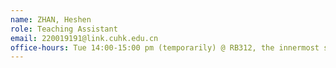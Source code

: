 ```yaml
---
name: ZHAN, Heshen
role: Teaching Assistant
email: 220019191@link.cuhk.edu.cn
office-hours: Tue 14:00-15:00 pm (temporarily) @ RB312, the innermost seat against the wall
---
```


